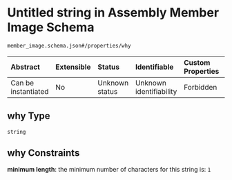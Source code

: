 # Untitled string in Assembly Member Image Schema

```txt
member_image.schema.json#/properties/why
```



| Abstract            | Extensible | Status         | Identifiable            | Custom Properties | Additional Properties | Access Restrictions | Defined In                                                                            |
| :------------------ | :--------- | :------------- | :---------------------- | :---------------- | :-------------------- | :------------------ | :------------------------------------------------------------------------------------ |
| Can be instantiated | No         | Unknown status | Unknown identifiability | Forbidden         | Allowed               | none                | [member\_image.schema.json\*](../out/member_image.schema.json "open original schema") |

## why Type

`string`

## why Constraints

**minimum length**: the minimum number of characters for this string is: `1`
